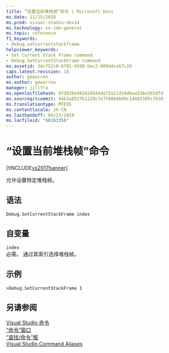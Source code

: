 ```yaml
---
title: “设置当前堆栈帧”命令 | Microsoft Docs
ms.date: 11/15/2016
ms.prod: visual-studio-dev14
ms.technology: vs-ide-general
ms.topic: reference
f1_keywords:
- debug.setcurrentstackframe
helpviewer_keywords:
- Set Current Stack Frame command
- Debug.SetCurrentStackFrame command
ms.assetid: 3dcf52c0-6781-4598-bac2-0094dce67c20
caps.latest.revision: 18
author: gewarren
ms.author: gewarren
manager: jillfra
ms.openlocfilehash: 87d830e492420844de72a2cd34dbea336e365dfd
ms.sourcegitcommit: 94b3a052fb1229c7e7f8804b09c1d403385c7630
ms.translationtype: MTE95
ms.contentlocale: zh-CN
ms.lasthandoff: 04/23/2019
ms.locfileid: "68163356"
---
```

# <a name="set-current-stack-frame-command"></a>“设置当前堆栈帧”命令
[!INCLUDE[vs2017banner](../../includes/vs2017banner.md)]

允许设置特定堆栈帧。  
  
## <a name="syntax"></a>语法  
  
```  
Debug.SetCurrentStackFrame index  
```  
  
## <a name="arguments"></a>自变量  
 `index`  
 必需。 通过其索引选择堆栈帧。  
  
## <a name="example"></a>示例  
  
```  
>Debug.SetCurrentStackFrame 1  
```  
  
## <a name="see-also"></a>另请参阅  
 [Visual Studio 命令](../../ide/reference/visual-studio-commands.md)   
 [“命令”窗口](../../ide/reference/command-window.md)   
 [“查找/命令”框](../../ide/find-command-box.md)   
 [Visual Studio Command Aliases](../../ide/reference/visual-studio-command-aliases.md)
